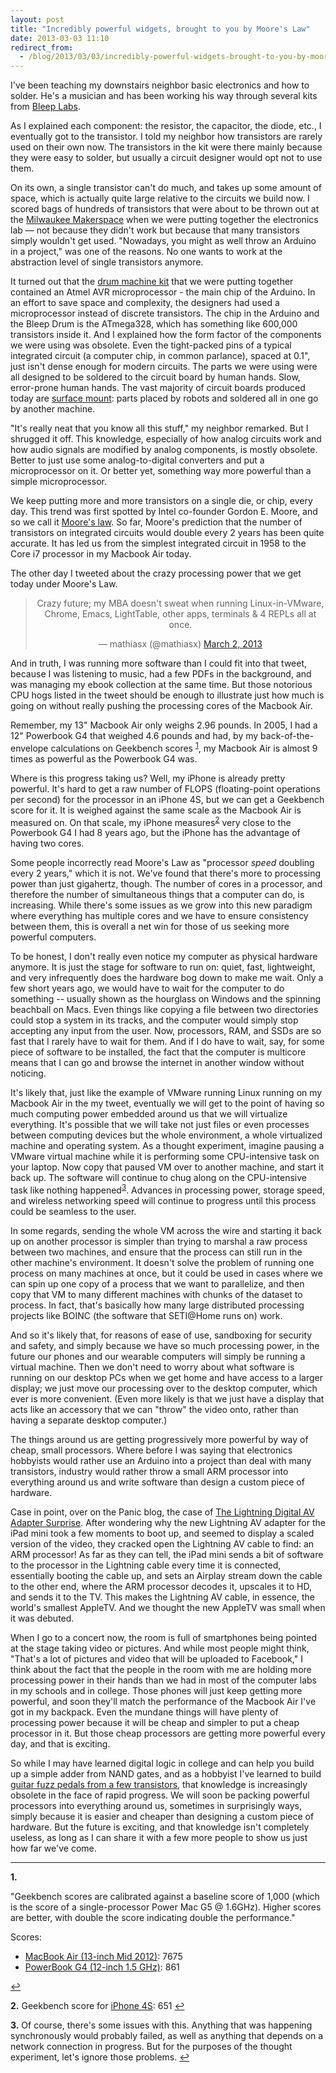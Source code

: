 ```yaml
---
layout: post
title: "Incredibly powerful widgets, brought to you by Moore's Law"
date: 2013-03-03 11:10
redirect_from:
  - /blog/2013/03/03/incredibly-powerful-widgets-brought-to-you-by-moores-law/
---
```


I've been teaching my downstairs neighbor basic electronics and how to solder. He's a musician and has been working his way through several kits from [Bleep Labs](http://bleeplabs.com/).

As I explained each component: the resistor, the capacitor, the diode, etc., I eventually got to the transistor. I told my neighbor how transistors are rarely used on their own now. The transistors in the kit were there mainly because they were easy to solder, but usually a circuit designer would opt not to use them.

On its own, a single transistor can't do much, and takes up some amount of space, which is actually quite large relative to the circuits we build now. I scored bags of hundreds of transistors that were about to be thrown out at the [Milwaukee Makerspace](http://milwaukeemakerspace.org/) when we were putting together the electronics lab &mdash; not because they didn't work but because that many transistors simply wouldn't get used. "Nowadays, you might as well throw an Arduino in a project," was one of the reasons. No one wants to work at the abstraction level of single transistors anymore.

It turned out that the [drum machine kit](http://bleeplabs.com/store/bleep-drum-midi/) that we were putting together contained an Atmel AVR microprocessor - the main chip of the Arduino. In an effort to save space and complexity, the designers had used a microprocessor instead of discrete transistors. The chip in the Arduino and the Bleep Drum is the ATmega328, which has something like 600,000 transistors inside it.
And I explained how the form factor of the components we were using was obsolete. Even the tight-packed pins of a typical integrated circuit (a computer chip, in common parlance), spaced at 0.1", just isn't dense enough for modern circuits. The parts we were using were all designed to be soldered to the circuit board by human hands. Slow, error-prone human hands. The vast majority of circuit boards produced today are [surface mount](http://en.m.wikipedia.org/wiki/Surface-mount_technology): parts placed by robots and soldered all in one go by another machine.

"It's really neat that you know all this stuff," my neighbor remarked. But I shrugged it off. This knowledge, especially of how analog circuits work and how audio signals are modified by analog components, is mostly obsolete. Better to just use some analog-to-digital converters and put a microprocessor on it. Or better yet, something way more powerful than a simple microprocessor.

We keep putting more and more transistors on a single die, or chip, every day. This trend was first spotted by Intel co-founder Gordon E. Moore, and so we call it [Moore's law](http://en.wikipedia.org/wiki/Moore's_law). So far, Moore's prediction that the number of transistors on integrated circuits would double every 2 years has been quite accurate. It has led us from the simplest integrated circuit in 1958 to the Core i7 processor in my Macbook Air today.

The other day I tweeted about the crazy processing power that we get today under Moore's Law.

<blockquote class="twitter-tweet" align="center"><p>Crazy future; my MBA doesn't sweat when running Linux-in-VMware, Chrome, Emacs, LightTable, other apps, terminals &amp; 4 REPLs all at once.</p>&mdash; mathiasx (@mathiasx) <a href="https://twitter.com/mathiasx/status/307668858985140225">March 2, 2013</a></blockquote>
<script async src="//platform.twitter.com/widgets.js" charset="utf-8"></script>

And in truth, I was running more software than I could fit into that tweet, because I was listening to music, had a few PDFs in the background, and was managing my ebook collection at the same time. But those notorious CPU hogs listed in the tweet should be enough to illustrate just how much is going on without really pushing the processing cores of the Macbook Air.

Remember, my 13" Macbook Air only weighs 2.96 pounds. In 2005, I had a 12" Powerbook G4 that weighed 4.6 pounds and had, by my back-of-the-envelope calculations on Geekbench scores <sup><a href="#geekbench-notes" name="geekbench-notes-return">1</a></sup>, my Macbook Air is almost 9 times as powerful as the Powerbook G4 was.

Where is this progress taking us? Well, my iPhone is already pretty powerful. It's hard to get a raw number of FLOPS (floating-point operations per second) for the processor in an iPhone 4S, but we can get a Geekbench score for it. It is weighed against the same scale as the Macbook Air is measured on. On that scale, my iPhone measures<sup><a href="#geekbench-iphone-notes" name="geekbench-iphone-notes-return">2</a></sup> very close to the Powerbook G4 I had 8 years ago, but the iPhone has the advantage of having two cores.

Some people incorrectly read Moore's Law as "processor *speed* doubling every 2 years," which it is not. We've found that there's more to processing power than just gigahertz, though. The number of cores in a processor, and therefore the number of simultaneous things that a computer can do, is increasing. While there's some issues as we grow into this new paradigm where everything has multiple cores and we have to ensure consistency between them, this is overall a net win for those of us seeking more powerful computers.

To be honest, I don't really even notice my computer as physical hardware anymore. It is just the stage for software to run on: quiet, fast, lightweight, and very infrequently does the hardware bog down to make me wait. Only a few short years ago, we would have to wait for the computer to do something -- usually shown as the hourglass on Windows and the spinning beachball on Macs. Even things like copying a file between two directories could stop a system in its tracks, and the computer would simply stop accepting any input from the user. Now, processors, RAM, and SSDs are so fast that I rarely have to wait for them. And if I do have to wait, say, for some piece of software to be installed, the fact that the computer is multicore means that I can go and browse the internet in another window without noticing.

It's likely that, just like the example of VMware running Linux running on my Macbook Air in the my tweet, eventually we will get to the point of having so much computing power embedded around us that we will virtualize everything. It's possible that we will take not just files or even processes between computing devices but the whole environment, a whole virtualized machine and operating system. As a thought experiment, imagine pausing a VMware virtual machine while it is performing some CPU-intensive task on your laptop. Now copy that paused VM over to another machine, and start it back up. The software will continue to chug along on the CPU-intensive task like nothing happened<sup><a href="#vm-notes" name="vm-notes-return">3</a></sup>. Advances in processing power, storage speed, and wireless networking speed will continue to progress until this process could be seamless to the user.

In some regards, sending the whole VM across the wire and starting it back up on another processor is simpler than trying to marshal a raw process between two machines, and ensure that the process can still run in the other machine's environment. It doesn't solve the problem of running one process on many machines at once, but it could be used in cases where we can spin up one copy of a process that we want to parallelize, and then copy that VM to many different machines with chunks of the dataset to process. In fact, that's basically how many large distributed processing projects like BOINC (the software that SETI@Home runs on) work.

And so it's likely that, for reasons of ease of use, sandboxing for security and safety, and simply because we have so much processing power, in the future our phones and our wearable computers will simply be running a virtual machine. Then we don't need to worry about what software is running on our desktop PCs when we get home and have access to a larger display; we just move our processing over to the desktop computer, which ever is more convenient. (Even more likely is that we just have a display that acts like an accessory that we can "throw" the video onto, rather than having a separate desktop computer.)

The things around us are getting progressively more powerful by way of cheap, small processors. Where before I was saying that electronics hobbyists would rather use an Arduino into a project than deal with many transistors, industry would rather throw a small ARM processor into everything around us and write software than design a custom piece of hardware.

Case in point, over on the Panic blog, the case of [The Lightning Digital AV Adapter Surprise](http://www.panic.com/blog/2013/03/the-lightning-digital-av-adapter-surprise/). After wondering why the new Lightning AV adapter for the iPad mini took a few moments to boot up, and seemed to display a scaled version of the video, they cracked open the Lightning AV cable to find: an ARM processor! As far as they can tell, the iPad mini sends a bit of software to the processor in the Lightning cable every time it is connected, essentially booting the cable up, and sets an Airplay stream down the cable to the other end, where the ARM processor decodes it, upscales it to HD, and sends it to the TV. This makes the Lightning AV cable, in essence, the world's smallest AppleTV. And we thought the new AppleTV was small when it was debuted.

When I go to a concert now, the room is full of smartphones being pointed at the stage taking video or pictures. And while most people might think, "That's a lot of pictures and video that will be uploaded to Facebook," I think about the fact that the people in the room with me are holding more processing power in their hands than we had in most of the computer labs in my schools and in college. Those phones will just keep getting more powerful, and soon they'll match the performance of the Macbook Air I've got in my backpack. Even the mundane things will have plenty of processing power because it will be cheap and simpler to put a cheap processor in it. But those cheap processors are getting more powerful every day, and that is exciting.

So while I may have learned digital logic in college and can help you build up a simple adder from NAND gates, and as a hobbyist I've learned to build [guitar fuzz pedals from a few transistors](http://www.geofex.com/article_folders/fuzzface/fffram.htm), that knowledge is increasingly obsolete in the face of rapid progress. We will soon be packing powerful processors into everything around us, sometimes in surprisingly ways, simply because it is easier and cheaper than designing a custom piece of hardware. But the future is exciting, and that knowledge isn't completely useless, as long as I can share it with a few more people to show us just how far we've come.

---

<a name="geekbench-notes"></a>

**1.**

"Geekbench scores are calibrated against a baseline score of 1,000 (which is the score of a single-processor Power Mac G5 @ 1.6GHz). Higher scores are better, with double the score indicating double the performance."

Scores:

* [MacBook Air (13-inch Mid 2012)](http://browser.primatelabs.com/geekbench2/1713385): 7675
* [PowerBook G4 (12-inch 1.5 GHz)](http://browser.primatelabs.com/geekbench2/1545796): 861

<a href="#geekbench-notes-return">&#8617;</a>

<a name="geekbench-iphone-notes"></a>
**2.** Geekbench score for [iPhone 4S](http://browser.primatelabs.com/ios-benchmarks): 651 <a href="#geekbench-iphone-notes-return">&#8617;</a>

<a name="vm-notes"></a>
**3.** Of course, there's some issues with this. Anything that was happening synchronously would probably failed, as well as anything that depends on a network connection in progress. But for the purposes of the thought experiment, let's ignore those problems. <a href="#vm-notes-return">&#8617;</a>
